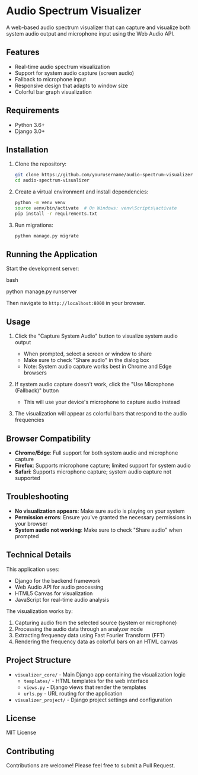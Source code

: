 # Audio Spectrum Visualizer

A web-based audio spectrum visualizer that can capture and visualize both system audio output and microphone input using the Web Audio API.

## Features

- Real-time audio spectrum visualization
- Support for system audio capture (screen audio)
- Fallback to microphone input
- Responsive design that adapts to window size
- Colorful bar graph visualization

## Requirements

- Python 3.6+
- Django 3.0+

## Installation

1. Clone the repository:
   ```bash
   git clone https://github.com/yourusername/audio-spectrum-visualizer.git
   cd audio-spectrum-visualizer
   ```

2. Create a virtual environment and install dependencies:
   ```bash
   python -m venv venv
   source venv/bin/activate  # On Windows: venv\Scripts\activate
   pip install -r requirements.txt
   ```

3. Run migrations:
   ```bash
   python manage.py migrate
   ```

## Running the Application

Start the development server:

bash

python manage.py runserver

Then navigate to `http://localhost:8000` in your browser.

## Usage

1. Click the "Capture System Audio" button to visualize system audio output
   - When prompted, select a screen or window to share
   - Make sure to check "Share audio" in the dialog box
   - Note: System audio capture works best in Chrome and Edge browsers

2. If system audio capture doesn't work, click the "Use Microphone (Fallback)" button
   - This will use your device's microphone to capture audio instead

3. The visualization will appear as colorful bars that respond to the audio frequencies

## Browser Compatibility

- **Chrome/Edge**: Full support for both system audio and microphone capture
- **Firefox**: Supports microphone capture; limited support for system audio
- **Safari**: Supports microphone capture; system audio capture not supported

## Troubleshooting

- **No visualization appears**: Make sure audio is playing on your system
- **Permission errors**: Ensure you've granted the necessary permissions in your browser
- **System audio not working**: Make sure to check "Share audio" when prompted

## Technical Details

This application uses:

- Django for the backend framework
- Web Audio API for audio processing
- HTML5 Canvas for visualization
- JavaScript for real-time audio analysis

The visualization works by:
1. Capturing audio from the selected source (system or microphone)
2. Processing the audio data through an analyzer node
3. Extracting frequency data using Fast Fourier Transform (FFT)
4. Rendering the frequency data as colorful bars on an HTML canvas

## Project Structure

- `visualizer_core/` - Main Django app containing the visualization logic
  - `templates/` - HTML templates for the web interface
  - `views.py` - Django views that render the templates
  - `urls.py` - URL routing for the application
- `visualizer_project/` - Django project settings and configuration

## License

MIT License

## Contributing

Contributions are welcome! Please feel free to submit a Pull Request.